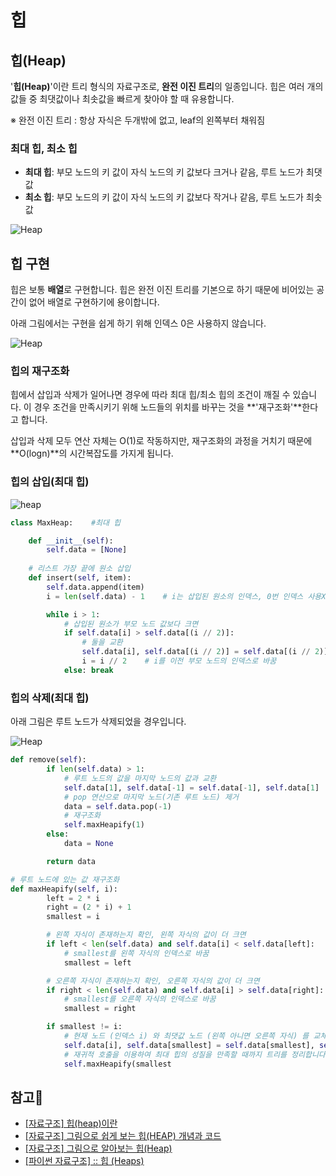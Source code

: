 # 힙

## 힙(Heap)

 '**힙(Heap)**'이란 트리 형식의 자료구조로, **완전 이진 트리**의 일종입니다. 힙은 여러 개의 값들 중 최댓값이나 최솟값을 빠르게 찾아야 할 때 유용합니다. 

※ 완전 이진 트리 : 항상 자식은 두개밖에 없고, leaf의 왼쪽부터 채워짐

### 최대 힙, 최소 힙

- **최대 힙**: 부모 노드의 키 값이 자식 노드의 키 값보다 크거나 같음, 루트 노드가 최댓값
- **최소 힙**: 부모 노드의 키 값이 자식 노드의 키 값보다 작거나 같음, 루트 노드가 최솟값

![Heap](https://github.com/Butterfly-effect-19/Study_for_Beginner/blob/main/image/heap1.png)

## 힙 구현

 힙은 보통 **배열**로 구현합니다. 힙은 완전 이진 트리를 기본으로 하기 때문에 비어있는 공간이 없어 배열로 구현하기에 용이합니다.

 아래 그림에서는 구현을 쉽게 하기 위해 인덱스 0은 사용하지 않습니다.  

![Heap](https://github.com/Butterfly-effect-19/Study_for_Beginner/blob/main/image/heap2.png)

### 힙의 재구조화

 힙에서 삽입과 삭제가 일어나면 경우에 따라 최대 힙/최소 힙의 조건이 깨질 수 있습니다. 이 경우 조건을 만족시키기 위해 노드들의 위치를 바꾸는 것을 **'재구조화'**한다고 합니다.

 삽입과 삭제 모두 연산 자체는 O(1)로 작동하지만, 재구조화의 과정을 거치기 때문에 **O(logn)**의 시간복잡도를 가지게 됩니다.

### 힙의 삽입(최대 힙)

![heap](https://github.com/Butterfly-effect-19/Study_for_Beginner/blob/main/image/heap3.png)

```python
class MaxHeap:    #최대 힙

    def __init__(self):
        self.data = [None]
 
    # 리스트 가장 끝에 원소 삽입
    def insert(self, item):
        self.data.append(item)
        i = len(self.data) - 1    # i는 삽입된 원소의 인덱스, 0번 인덱스 사용X

        while i > 1:
            # 삽입된 원소가 부모 노드 값보다 크면
            if self.data[i] > self.data[(i // 2)]:
                # 둘을 교환
                self.data[i], self.data[(i // 2)] = self.data[(i // 2)], self.data[i]
                i = i // 2    # i를 이전 부모 노드의 인덱스로 바꿈
            else: break
```

### 힙의 삭제(최대 힙)

 아래 그림은 루트 노드가 삭제되었을 경우입니다.

![Heap](https://github.com/Butterfly-effect-19/Study_for_Beginner/blob/main/image/heap4.png)

```python
def remove(self):
        if len(self.data) > 1:
            # 루트 노드의 값을 마지막 노드의 값과 교환
            self.data[1], self.data[-1] = self.data[-1], self.data[1]
            # pop 연산으로 마지막 노드(기존 루트 노드) 제거
            data = self.data.pop(-1)
            # 재구조화
            self.maxHeapify(1)
        else:
            data = None

        return data

# 루트 노드에 있는 값 재구조화
def maxHeapify(self, i):
        left = 2 * i
        right = (2 * i) + 1
        smallest = i

        # 왼쪽 자식이 존재하는지 확인, 왼쪽 자식의 값이 더 크면
        if left < len(self.data) and self.data[i] < self.data[left]:
            # smallest를 왼쪽 자식의 인덱스로 바꿈          
            smallest = left

        # 오른쪽 자식이 존재하는지 확인, 오른쪽 자식의 값이 더 크면
        if right < len(self.data) and self.data[i] > self.data[right]:            
            # smallest를 오른쪽 자식의 인덱스로 바꿈
            smallest = right

        if smallest != i:
            # 현재 노드 (인덱스 i) 와 최댓값 노드 (왼쪽 아니면 오른쪽 자식) 를 교체합니다.
            self.data[i], self.data[smallest] = self.data[smallest], self.data[i]
            # 재귀적 호출을 이용하여 최대 힙의 성질을 만족할 때까지 트리를 정리합니다.
            self.maxHeapify(smallest
```

## 참고🔗

- [[자료구조] 힙(heap)이란](https://gmlwjd9405.github.io/2018/05/10/data-structure-heap.html)
- [[자료구조] 그림으로 쉽게 보는 힙(HEAP) 개념과 코드](https://reakwon.tistory.com/42)
- [[자료구조] 그림으로 알아보는 힙(Heap)](https://velog.io/@emplam27/%EC%9E%90%EB%A3%8C%EA%B5%AC%EC%A1%B0-%EA%B7%B8%EB%A6%BC%EC%9C%BC%EB%A1%9C-%EC%95%8C%EC%95%84%EB%B3%B4%EB%8A%94-%ED%9E%99Heap#%ED%9E%99heap)
- [[파이썬 자료구조] :: 힙 (Heaps)](https://m.blog.naver.com/PostView.naver?isHttpsRedirect=true&blogId=leeinje66&logNo=221622360256)
